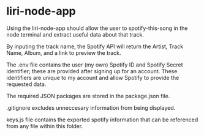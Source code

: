 # liri-node-app

Using the liri-node-app should allow the user to spotify-this-song in the node terminal and extract useful data about that track. 

By inputing the track name, the Spotify API will return the Artist, Track Name, Album, and a link to preview the track. 

The .env file contains the user (my own) Spotify ID and Spotify Secret identifier; these are provided after signing up for an account. These identifiers are unique to my account and allow Spotify to provide the requested data. 

The required JSON packages are stored in the package.json file. 

.gitignore excludes unneccesary information from being displayed. 

keys.js file contains the exported spotify information that can be referenced from any file within this folder. 
